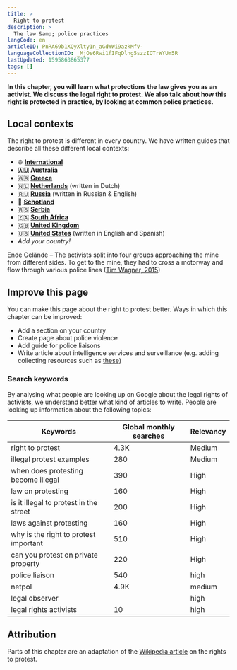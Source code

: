 ```yaml
---
title: >
  Right to protest
description: >
  The law &amp; police practices
langCode: en
articleID: PnRA69b1XQyXlty1n_aGdWWi9azkMfV-
languageCollectionID: _MjOs6Rwi1fIFqDlng5szzIOTrWYUm5R
lastUpdated: 1595863865377
tags: []
---
```


**In this chapter, you will learn what protections the law gives you as an activist. We discuss the legal right to protest. We also talk about how this right is protected in practice, by looking at common police practices.**

## Local contexts

The right to protest is different in every country. We have written guides that describe all these different local contexts:

-   🌐 [**International**](/rights/international)
-   **🇦🇺** [**Australia**](/rights/australia)
-   🇬🇷 [**Greece**](/rights/greece)
-   🇳🇱 [**Netherlands**](/nl/rights) (written in Dutch)
-   🇷🇺 [**Russia**](/rights/russia) (written in Russian & English)
-   🏴󠁧󠁢󠁳󠁣󠁴󠁿 [**Schotland**](/rights/schotland)
-   🇷🇸 [**Serbia**](/rights/serbia)
-   🇿🇦 [**South Africa**](/rights/south-africa)
-   🇬🇧 [**United Kingdom**](/rights/uk)
-   🇺🇸 [**United States**](/rights/united-states) (written in English and Spanish)
-   _Add your country!_

<div><figcaption>Ende Gelände – The activists split into four groups approaching the mine from different sides. To get to the mine, they had to cross a motorway and flow through various police lines (<a href="https://www.flickr.com/photos/350org/20577167336/in/photolist-xmkmXb-drTy45-P6vijC-7a5egv-drS8ku-P6vhGL-vGUV6f-7ciX8k-7cnLV3-7a5edB-P8Zzv6-7a93RW-TUxZ7U-N5yqvC-aq3inm-MzkMSj-7cnPc1-V4vWca-7ciZh6-Td8qv3-g7bfnM-7cnN3Y-79XeVr-7cnLYq-8JAG9e-7ciYTF-7ciX5e-apZdQv-PcZKoy-7cnMYb-7cnP2h-7cnPqj-7ciZav-7ciZuk-MGe4Cx-7ciZ72-8HPmSz-8MrdXh-7a4CDf-WcZZaf-ticWdv-7cnNXU-qdQz5v-apZMkh-Wd1233-7bt2wE-g7c9tt-rWxaHw-se7jAK-W4YBxH">Tim Wagner, 2015</a>)</figcaption></div>

## Improve this page

You can make this page about the right to protest better. Ways in which this chapter can be improved:

-   Add a section on your country
-   Create page about police violence
-   Add guide for police liaisons
-   Write article about intelligence services and surveillance (e.g. adding collecting resources such as [these](https://netpol.org/police-liaison-officers-film/))

### Search keywords

By analysing what people are looking up on Google about the legal rights of activists, we understand better what kind of articles to write. People are looking up information about the following topics:

<div><table><thead><tr><th>Keywords</th><th>Global monthly searches</th><th>Relevancy</th></tr></thead><tbody><tr><td>right to protest</td><td>4.3K</td><td>Medium</td></tr><tr><td>illegal protest examples</td><td>280</td><td>Medium</td></tr><tr><td>when does protesting become illegal</td><td>390</td><td>High</td></tr><tr><td>law on protesting</td><td>160</td><td>High</td></tr><tr><td>is it illegal to protest in the street</td><td>200</td><td>High</td></tr><tr><td>laws against protesting</td><td>160</td><td>High</td></tr><tr><td>why is the right to protest important</td><td>510</td><td>High</td></tr><tr><td>can you protest on private property</td><td>220</td><td>High</td></tr><tr><td>police liaison</td><td>540</td><td>high</td></tr><tr><td>netpol</td><td>4.9K</td><td>medium</td></tr><tr><td>legal observer</td><td></td><td>high</td></tr><tr><td>legal rights activists</td><td>10</td><td>high</td></tr></tbody></table></div>

## Attribution

Parts of this chapter are an adaptation of the [Wikipedia article](https://en.wikipedia.org/wiki/Right_to_protest) on the rights to protest.